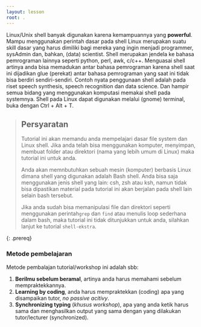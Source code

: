 ```yaml
---
layout: lesson
root: .
---
```


Linux/Unix shell banyak digunakan karena kemampuannya yang **powerful**. Mampu menggunakan perintah dasar pada shell Linux merupakan suatu skill dasar yang harus dimiliki bagi mereka yang ingin menjadi programmer, sysAdmin dan, bahkan, (data) scientist. Shell merupakan jendela ke bahasa pemrograman lainnya seperti python, perl, awk, c/c++. Menguasai shell artinya anda bisa memadukan antar bahasa pemrograman karena shell saat ini dijadikan glue (perekat) antar bahasa pemrograman yang saat ini tidak bisa berdiri sendiri-sendiri. Contoh nyata penggunaan shell adalah pada riset speech synthesis, speech recognition dan data science. Dan hampir semua bidang yang menggunakan komputasi memakai shell pada systemnya. Shell pada Linux dapat digunakan melalui (gnome) terminal, buka dengan Ctrl + Alt + T.

> ## Persyaratan
>
> Tutorial ini akan memandu anda mempelajari dasar file system dan Linux shell.
> Jika anda telah bisa menggunakan komputer, menyimpan, membuat folder atau direktori (nama yang lebih umum di Linux)
> maka tutorial ini untuk anda.
> 
> Anda akan memnbutuhkan sebuah mesin (komputer) berbasis Linux dimana shell yang digunakan adalah Bash shell.
> Anda bisa saja menggunakan jenis shell yang lain: csh, zsh atau ksh, namun tidak
> bisa dipastikan material pada tutorial ini akan berjalan pada shell lain selain bash tersebut.
>
> Jika anda sudah bisa memanipulasi file dan direktori seperti menggunakan perintah`grep` dan `find`
> atau menulis loop sederhana dalam bash, maka tutorial ini tidak ditunjukkan untuk anda,
> silahkan lanjut ke tutorial `shell-ekstra`.
>
{: .prereq}

### Metode pembelajaran 
Metode pembalajan tutorial/workshop ini adalah sbb: 
1. **Berilmu sebelum beramal**, artinya anda harus memahami sebelum mempraktekkannya.
2. **Learning by coding**, anda harus mempraktekkan (coding) apa yang disampaikan tutor, *no passive acitivy*.
3. **Synchronizing typing** (*khusus workshop*), apa yang anda ketik harus sama dan menghasilkan output yang sama dengan yang dilakukan tutor/lecturer (synchronized). 
